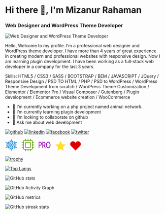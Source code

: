 # Hi there 👋, I'm Mizanur Rahaman
### Web Designer and WordPress Theme Developer
![Web Designer and WordPress Theme Developer](https://scontent.fdac7-1.fna.fbcdn.net/v/t39.30808-6/p720x720/219812764_3079121868998717_2873442303777918605_n.jpg?_nc_cat=110&ccb=1-5&_nc_sid=e3f864&_nc_ohc=T0fcGwYacvIAX9av7ZO&tn=Ja2uW9NdofhcrrPh&_nc_ht=scontent.fdac7-1.fna&oh=5390f75a0c42d1582c049a514a7ec768&oe=6165D331)

Hello, Welcome to my profile. I’m a professional web designer and WordPress theme developer. I have more than 4 years of great experience in creating modern and professional websites with responsive design. Now I am learning plugin development. I have been working as a full-stack web developer in a company for the last 3 years.


Skills:  HTML5 / CSS3 / SASS / BOOTSTRAP / BEM / JAVASCRIPT / JQuery / Responsive Design / PSD TO HTML / PHP / PSD to WordPress / WordPress Theme Development from scratch / WordPress Theme Customization / Elementor / Elementor Pro / Visual Composer / Gutenberg / Plugin development / Ecommerce website creation / WooCommerce

- 🔭 I’m currently working on a php project named animal network. 
- 🌱 I’m currently learning plugin development 
- 👯 I’m looking to collaborate on github 
- 💬 Ask me about web development 


[<img src='https://cdn.jsdelivr.net/npm/simple-icons@3.0.1/icons/github.svg' alt='github' height='40'>](https://github.com/sinhamizan)  [<img src='https://cdn.jsdelivr.net/npm/simple-icons@3.0.1/icons/linkedin.svg' alt='linkedin' height='40'>](https://www.linkedin.com/in/mizanur-rahaman-sinha/)  [<img src='https://cdn.jsdelivr.net/npm/simple-icons@3.0.1/icons/facebook.svg' alt='facebook' height='40'>](https://www.facebook.com/mizanurrahamansinhaa)  [<img src='https://cdn.jsdelivr.net/npm/simple-icons@3.0.1/icons/twitter.svg' alt='twitter' height='40'>](https://twitter.com/dev_mizan)  

<a href='https://archiveprogram.github.com/'><img src='https://raw.githubusercontent.com/acervenky/animated-github-badges/master/assets/acbadge.gif' width='40' height='40'></a> <a href='https://docs.github.com/en/developers'><img src='https://raw.githubusercontent.com/acervenky/animated-github-badges/master/assets/devbadge.gif' width='40' height='40'></a> <a href='https://github.com/pricing'><img src='https://raw.githubusercontent.com/acervenky/animated-github-badges/master/assets/pro.gif' width='40' height='40'></a> <a href='https://stars.github.com/'><img src='https://raw.githubusercontent.com/acervenky/animated-github-badges/master/assets/starbadge.gif' width='35' height='35'></a> <a href='https://docs.github.com/en/github/supporting-the-open-source-community-with-github-sponsors'><img src='https://raw.githubusercontent.com/acervenky/animated-github-badges/master/assets/sponsorbadge.gif' width='35' height='35'></a> 

[![trophy](https://github-profile-trophy.vercel.app/?username=sinhamizan)](https://github.com/ryo-ma/github-profile-trophy)

[![Top Langs](https://github-readme-stats.vercel.app/api/top-langs/?username=sinhamizan)](https://github.com/anuraghazra/github-readme-stats)

![GitHub stats](https://github-readme-stats.vercel.app/api?username=sinhamizan&show_icons=true)  

![GitHub Activity Graph](https://activity-graph.herokuapp.com/graph?username=sinhamizan)  

![GitHub metrics](https://metrics.lecoq.io/sinhamizan)  

![GitHub streak stats](https://github-readme-streak-stats.herokuapp.com/?user=sinhamizan)  

